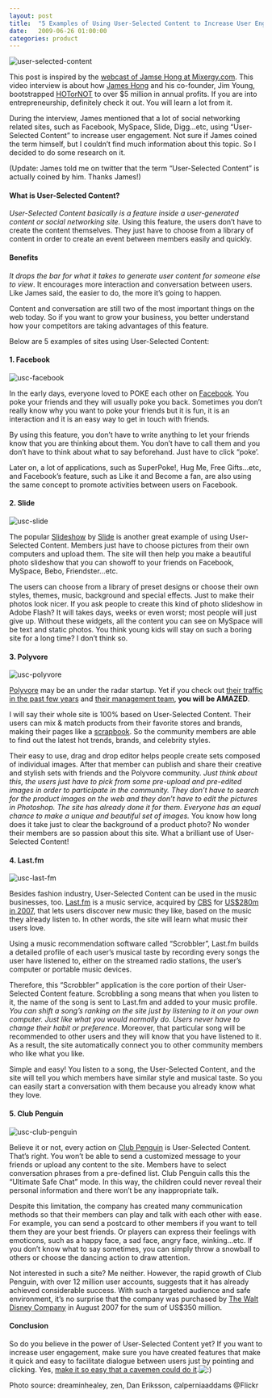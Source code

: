 ```yaml
---
layout: post
title:  "5 Examples of Using User-Selected Content to Increase User Engagement"
date:   2009-06-26 01:00:00
categories: product
---
```


![user-selected-content](http://blog.primitus.com/wp-content/uploads/2009/06/user-selected-content1.jpg "user-selected-content")

This post is inspired by the [webcast of Jamse Hong at Mixergy.com](http://mixergy.com/hotornot-bootstrapped5-million-profits-james-hong/). This video interview is about how [James Hong](http://www.crunchbase.com/person/james-hong) and his co-founder, Jim Young, bootstrapped [HOTorNOT](http://hotornot.com) to over $5 million in annual profits. If you are into entrepreneurship, definitely check it out. You will learn a lot from it.

During the interview, James mentioned that a lot of social networking related sites, such as Facebook, MySpace, Slide, Digg…etc, using “User-Selected Content” to increase user engagement. Not sure if James coined the term himself, but I couldn’t find much information about this topic. So I decided to do some research on it.

(Update: James told me on twitter that the term “User-Selected Content” is actually coined by him. Thanks James!)

#### What is User-Selected Content?

_User-Selected Content basically is a feature inside a user-generated content or social networking site._ Using this feature, the users don’t have to create the content themselves. They just have to choose from a library of content in order to create an event between members easily and quickly.

#### Benefits

_It drops the bar for what it takes to generate user content for someone else to view_. It encourages more interaction and conversation between users. Like James said, the easier to do, the more it’s going to happen.

Content and conversation are still two of the most important things on the web today. So if you want to grow your business, you better understand how your competitors are taking advantages of this feature.

Below are 5 examples of sites using User-Selected Content:

#### 1\. Facebook

![usc-facebook](http://blog.primitus.com/wp-content/uploads/2009/06/usc-facebook1.png "usc-facebook")

In the early days, everyone loved to POKE each other on [Facebook](http://www.facebook.com/). You poke your friends and they will usually poke you back. Sometimes you don’t really know why you want to poke your friends but it is fun, it is an interaction and it is an easy way to get in touch with friends.

By using this feature, you don’t have to write anything to let your friends know that you are thinking about them. You don’t have to call them and you don’t have to think about what to say beforehand. Just have to click “poke’.

Later on, a lot of applications, such as SuperPoke!, Hug Me, Free Gifts…etc, and Facebook’s feature, such as Like it and Become a fan, are also using the same concept to promote activities between users on Facebook.

#### 2\. Slide

![usc-slide](http://blog.primitus.com/wp-content/uploads/2009/06/usc-slide1.png "usc-slide")

The popular [Slideshow](http://www.slide.com/) by [Slide](http://www.slide.com/) is another great example of using User-Selected Content. Members just have to choose pictures from their own computers and upload them. The site will then help you make a beautiful photo slideshow that you can showoff to your friends on Facebook, MySpace, Bebo, Friendster…etc.

The users can choose from a library of preset designs or choose their own styles, themes, music, background and special effects. Just to make their photos look nicer. If you ask people to create this kind of photo slideshow in Adobe Flash? It will takes days, weeks or even worst; most people will just give up. Without these widgets, all the content you can see on MySpace will be text and static photos. You think young kids will stay on such a boring site for a long time? I don’t think so.

#### 3\. Polyvore

![usc-polyvore](http://blog.primitus.com/wp-content/uploads/2009/06/usc-polyvore1.png "usc-polyvore")

[Polyvore](http://polyvore.com) may be an under the radar startup. Yet if you check out [their traffic in the past few years](http://trends.google.com/websites?q=Polyvore.com&sa=N) and [their management team](http://www.polyvore.com/cgi/about.team), **you will be AMAZED**.

I will say their whole site is 100% based on User-Selected Content. Their users can mix & match products from their favorite stores and brands, making their pages like a [scrapbook](http://en.wikipedia.org/wiki/Scrapbook). So the community members are able to find out the latest hot trends, brands, and celebrity styles.

Their easy to use, drag and drop editor helps people create sets composed of individual images. After that member can publish and share their creative and stylish sets with friends and the Polyvore community. _Just think about this, the users just have to pick from some pre-upload and pre-edited images in order to participate in the community. They don’t have to search for the product images on the web and they don’t have to edit the pictures in Photoshop. The site has already done it for them. Everyone has an equal chance to make a unique and beautiful set of images._ You know how long does it take just to clear the background of a product photo? No wonder their members are so passion about this site. What a brilliant use of User-Selected Content!

#### 4\. Last.fm

![usc-last-fm](http://blog.primitus.com/wp-content/uploads/2009/06/usc-last-fm1.png "usc-last-fm")

Besides fashion industry, User-Selected Content can be used in the music businesses, too. [Last.fm](http://last.fm) is a music service, acquired by [CBS](http://www.cbs.com) for [US$280m in 2007](http://www.computerworld.com/action/article.do?command=viewArticleBasic&articleId=9021918), that lets users discover new music they like, based on the music they already listen to. In other words, the site will learn what music their users love.

Using a music recommendation software called “Scrobbler”, Last.fm builds a detailed profile of each user’s musical taste by recording every songs the user have listened to, either on the streamed radio stations, the user’s computer or portable music devices.

Therefore, this “Scrobbler” application is the core portion of their User-Selected Content feature. Scrobbling a song means that when you listen to it, the name of the song is sent to Last.fm and added to your music profile. _You can shift a song’s ranking on the site just by listening to it on your own computer. Just like what you would normally do. Users never have to change their habit or preference_. Moreover, that particular song will be recommended to other users and they will know that you have listened to it. As a result, the site automatically connect you to other community members who like what you like.

Simple and easy! You listen to a song, the User-Selected Content, and the site will tell you which members have similar style and musical taste. So you can easily start a conversation with them because you already know what they love.

#### 5\. Club Penguin

![usc-club-penguin](http://blog.primitus.com/wp-content/uploads/2009/06/usc-club-penguin1.png "usc-club-penguin")

Believe it or not, every action on [Club Penguin](http://clubpenguin.com) is User-Selected Content. That’s right. You won’t be able to send a customized message to your friends or upload any content to the site. Members have to select conversation phrases from a pre-defined list. Club Penguin calls this the “Ultimate Safe Chat” mode. In this way, the children could never reveal their personal information and there won’t be any inappropriate talk.

Despite this limitation, the company has created many communication methods so that their members can play and talk with each other with ease. For example, you can send a postcard to other members if you want to tell them they are your best friends. Or players can express their feelings with emoticons, such as a happy face, a sad face, angry face, winking…etc. If you don’t know what to say sometimes, you can simply throw a snowball to others or choose the dancing action to draw attention.

Not interested in such a site? Me neither. However, the rapid growth of Club Penguin, with over 12 million user accounts, suggests that it has already achieved considerable success. With such a targeted audience and safe environment, it’s no surprise that the company was purchased by [The Walt Disney Company](http://disney.com) in August 2007 for the sum of US$350 million.

#### Conclusion

So do you believe in the power of User-Selected Content yet? If you want to increase user engagement, make sure you have created features that make it quick and easy to facilitate dialogue between users just by pointing and clicking. Yes, [make it so easy that a cavemen could do it](http://www.youtube.com/watch?v=iVvBXBZEhkw).![:)](http://blog.primitus.com/wp-includes/images/smilies/simple-smile.png)

<span class="photo-source">Photo source: dreaminhealey, zen, Dan Eriksson, calperniaaddams @Flickr</span>
